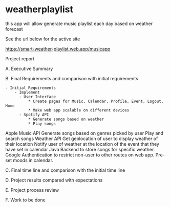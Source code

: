 # weatherplaylist
this app will allow generate music playlist each day based on weather forecast

See the url below for the active site

https://smart-weather-playlist.web.app/musicapp


Project report

A. Executive Summary 

B. Final Requirements and comparison with initial requirements 

    - Initial Requirements
        - Implement
          - User Interface
              * Create pages for Music, Calendar, Profile, Event, Logout, Home
              * Make web app scalable on different devices
          - Spotify API
              * Generate songs based on weather
              * Play songs
Apple Music API
Generate songs based on genres picked by user
Play and search songs
Weather API
Get geolocation of user to display weather of their location
Notify user of weather at the location of the event that they have set in calendar
Java Backend to store songs for specific weather. 
Google Authentication to restrict non-user to other routes on web app.
Pre-set moods in calendar.


C. Final time line and comparison with the initial time line 

D. Project results compared with expectations 

E. Project process review 

F. Work to be done 
